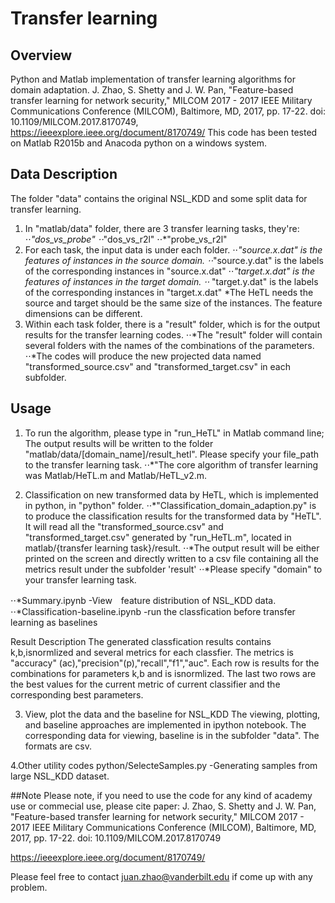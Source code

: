 # Transfer learning

## Overview
Python and Matlab implementation of transfer learning algorithms for domain adaptation.
J. Zhao, S. Shetty and J. W. Pan, "Feature-based transfer learning for network security," MILCOM 2017 - 2017 IEEE Military Communications Conference (MILCOM), Baltimore, MD, 2017, pp. 17-22.
doi: 10.1109/MILCOM.2017.8170749, https://ieeexplore.ieee.org/document/8170749/
This code has been tested on Matlab R2015b and Anacoda python on a windows system.

## Data Description
The folder "data" contains the original NSL_KDD and some split data for transfer learning.
1. In "matlab/data" folder, there are 3 transfer learning tasks, they're:
  ⋅⋅*"dos_vs_probe"
  ⋅⋅*"dos_vs_r2l"
  ⋅⋅*"probe_vs_r2l"
2. For each task, the input data is under each folder.
  ⋅⋅*"source.x.dat" is the features of instances in the source domain. 
  ⋅⋅*"source.y.dat" is the labels of the corresponding instances in "source.x.dat"
  ⋅⋅*"target.x.dat" is the features of instances in the target domain. 
 ⋅⋅* "target.y.dat" is the labels of the corresponding instances in "target.x.dat"
   *The HeTL needs the source and target should be the same size of the instances. The feature dimensions can be different.
3. Within each task folder, there is a "result" folder, which is for the output results for the transfer learning codes. 
   ⋅⋅*The "result" folder will contain several folders with the names of the combinations of the parameters.
   ⋅⋅*The codes will produce the new projected data named "transformed_source.csv" and "transformed_target.csv" in each subfolder.

## Usage
1. To run the algorithm, please type in "run_HeTL" in Matlab command line; The output results will be written to the folder "matlab/data/[domain_name]/result_hetl". Please specify your file_path to the transfer learning task.
⋅⋅*"The core algorithm of transfer learning was Matlab/HeTL.m and Matlab/HeTL_v2.m. 

2. Classification on new transformed data by HeTL, which is implemented in python, in "python" folder.
⋅⋅*"Classification_domain_adaption.py"  is to produce the classification results for the transformed data by "HeTL".  It will read all the "transformed_source.csv" and "transformed_target.csv" generated by "run_HeTL.m", located in matlab/{transfer learning task}/result.
⋅⋅*The output result will be either printed on the screen and directly written to a csv file containing all the metrics result under the subfolder 'result'
⋅⋅*Please specify "domain" to your transfer learning task.

⋅⋅*Summary.ipynb
 -View　feature distribution of NSL_KDD data.
⋅⋅*Classification-baseline.ipynb
 -run the classfication before transfer learning as baselines

Result Description
The generated classfication results contains k,b,isnormlized and several metrics for each classfier. The metrics is "accuracy" (ac),"precision"(p),"recall","f1","auc". Each row is results for the combinations for parameters k,b and is isnormlized.
The last two rows are the best values for the current metric of current classifier and the corresponding best parameters.

3. View, plot the data and the baseline for NSL_KDD
The viewing, plotting, and baseline approaches are implemented in ipython notebook.
The corresponding data for viewing, baseline is in the subfolder "data". The formats are csv.

4.Other utility codes
python/SelecteSamples.py
 -Generating samples from large NSL_KDD dataset.

##Note
Please note, if you need to use the code for any kind of academy use or commecial use, please cite paper:
J. Zhao, S. Shetty and J. W. Pan, "Feature-based transfer learning for network security," MILCOM 2017 - 2017 IEEE Military Communications Conference (MILCOM), Baltimore, MD, 2017, pp. 17-22.
doi: 10.1109/MILCOM.2017.8170749

https://ieeexplore.ieee.org/document/8170749/

Please feel free to contact juan.zhao@vanderbilt.edu if come up with any problem.




